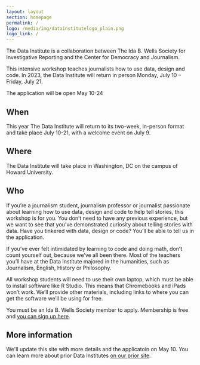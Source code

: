```yaml
---
layout: layout
section: homepage
permalink: /
logo: /media/img/datainstitutelogo_plain.png
logo_link: /
---
```


<div class="page-intro">
    <p class="big-type">The Data Institute is a collaboration between The Ida B. Wells Society for Investigative Reporting and the Center for Democracy and Journalism.</p>
    <p>This intensive workshop teaches journalists how to use data, design and code. In 2023, the Data Institute will return in person Monday, July 10 – Friday, July 21.</p>
    <p>The application will be open May 10-24</p>
</div>

## When

This year The Data Institute will return to its two-week, in-person format and take place July 10-21, with a welcome event on July 9.

## Where

The Data Institute will take place in Washington, DC on the campus of Howard University.

## Who

If you’re a journalism student, journalism professor or journalist passionate about learning how to use data, design and code to help tell stories, this workshop is for you. You don’t need to have any previous experience, but we want to see that you’ve demonstrated curiosity about telling stories with data. Have you tinkered with data, design or code? You’ll be able to tell us in the application.

If you’ve ever felt intimidated by learning to code and doing math, don’t count yourself out, because we’ve all been there. Most of the teachers you’ll have at the Data Institute majored in the humanities, such as Journalism, English, History or Philosophy.

All workshop students will need to use their own laptop, which must be able to install software like R Studio. This means that Chromebooks and iPads won’t work. We’ll provide other materials, including links to where you can get the software we’ll be using for free.

You must be an Ida B. Wells Society member to apply. Membership is free and [you can sign up here](http://idabwellssociety.org/membership/).

## More information

We'll update this site with more details and the applicatoin on May 10. You can learn more about prior Data Institutes [on our prior site](https://projects.propublica.org/graphics/ida-propublica-data-institute).
